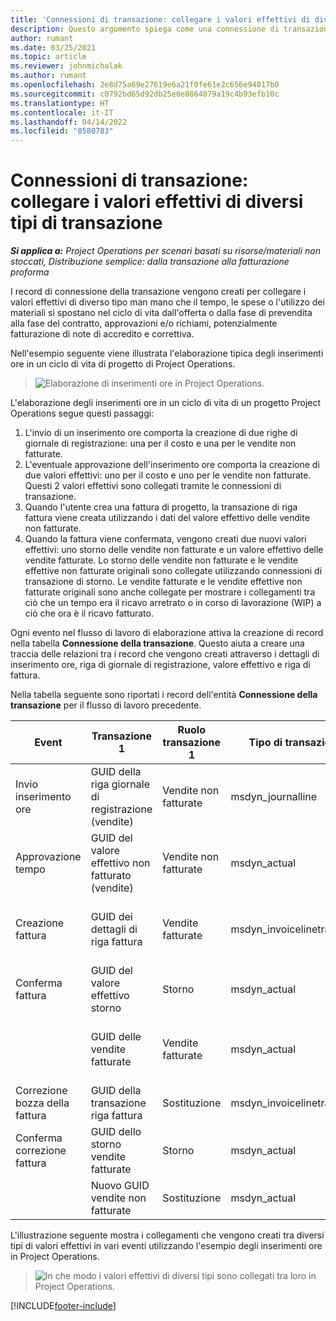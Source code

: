 ```yaml
---
title: 'Connessioni di transazione: collegare i valori effettivi di diversi tipi di transazione'
description: Questo argomento spiega come una connessione di transazione viene utilizzata per collegare i valori effettivi di diversi tipi per aiutare a tenere traccia della redditività, del ritardo di fatturazione e dei calcoli delle entrate fatturate rispetto a quelle non fatturate.
author: rumant
ms.date: 03/25/2021
ms.topic: article
ms.reviewer: johnmichalak
ms.author: rumant
ms.openlocfilehash: 2e8d75a69e27619e6a21f0fe61e2c656e94017b0
ms.sourcegitcommit: c0792bd65d92db25e0e8864879a19c4b93efb10c
ms.translationtype: HT
ms.contentlocale: it-IT
ms.lasthandoff: 04/14/2022
ms.locfileid: "8580783"
---
```

# <a name="transaction-connections---link-actuals-of-different-transaction-types"></a>Connessioni di transazione: collegare i valori effettivi di diversi tipi di transazione

_**Si applica a:** Project Operations per scenari basati su risorse/materiali non stoccati, Distribuzione semplice: dalla transazione alla fatturazione proforma_

I record di connessione della transazione vengono creati per collegare i valori effettivi di diverso tipo man mano che il tempo, le spese o l'utilizzo dei materiali si spostano nel ciclo di vita dall'offerta o dalla fase di prevendita alla fase del contratto, approvazioni e/o richiami, potenzialmente fatturazione di note di accredito e correttiva.

Nell'esempio seguente viene illustrata l'elaborazione tipica degli inserimenti ore in un ciclo di vita di progetto di Project Operations.

> ![Elaborazione di inserimenti ore in Project Operations.](media/basic-guide-17.png)

L'elaborazione degli inserimenti ore in un ciclo di vita di un progetto Project Operations segue questi passaggi: 

1. L'invio di un inserimento ore comporta la creazione di due righe di giornale di registrazione: una per il costo e una per le vendite non fatturate. 
2. L'eventuale approvazione dell'inserimento ore comporta la creazione di due valori effettivi: uno per il costo e uno per le vendite non fatturate. Questi 2 valori effettivi sono collegati tramite le connessioni di transazione.
3. Quando l'utente crea una fattura di progetto, la transazione di riga fattura viene creata utilizzando i dati del valore effettivo delle vendite non fatturate.
4. Quando la fattura viene confermata, vengono creati due nuovi valori effettivi: uno storno delle vendite non fatturate e un valore effettivo delle vendite fatturate. Lo storno delle vendite non fatturate e le vendite effettive non fatturate originali sono collegate utilizzando connessioni di transazione di storno. Le vendite fatturate e le vendite effettive non fatturate originali sono anche collegate per mostrare i collegamenti tra ciò che un tempo era il ricavo arretrato o in corso di lavorazione (WIP) a ciò che ora è il ricavo fatturato.   

Ogni evento nel flusso di lavoro di elaborazione attiva la creazione di record nella tabella **Connessione della transazione**. Questo aiuta a creare una traccia delle relazioni tra i record che vengono creati attraverso i dettagli di inserimento ore, riga di giornale di registrazione, valore effettivo e riga di fattura.

Nella tabella seguente sono riportati i record dell'entità **Connessione della transazione** per il flusso di lavoro precedente.

|Event                   |Transazione 1                 |Ruolo transazione 1 |Tipo di transazione 1       |Transazione 2          |Ruolo transazione 2 |Tipo di transazione 2 |
|------------------------|------------------------------|---------------|-----------------------------|-----------------------------|-------------------|-------------------|
|Invio inserimento ore   |GUID della riga giornale di registrazione (vendite)     |Vendite non fatturate |msdyn_journalline            |GUID della riga giornale di registrazione (costo)     |Costo            |msdyn_journalline  |
|Approvazione tempo           |GUID del valore effettivo non fatturato (vendite)  |Vendite non fatturate |msdyn_actual                 |GUID del valore effettivo costo (costo)       |Costo            |msdyn_actual       |
|Creazione fattura        |GUID dei dettagli di riga fattura      |Vendite fatturate   |msdyn_invoicelinetransaction |GUID del valore effettivo vendite non fatturate   |Vendite non fatturate  |msdyn_actual       |
|Conferma fattura    |GUID del valore effettivo storno         |Storno      |msdyn_actual                 |GUID delle vendite non fatturate originale |Originale        |msdyn_actual       |
|                        |GUID delle vendite fatturate             |Vendite fatturate   |msdyn_actual                 |GUID del valore effettivo vendite non fatturate   |Vendite non fatturate  |msdyn_actual       |
|Correzione bozza della fattura |GUID della transazione riga fattura|Sostituzione      |msdyn_invoicelinetransaction |GUID delle vendite fatturate            |Originale        |msdyn_actual       |
|Conferma correzione fattura|GUID dello storno vendite fatturate  |Storno      |msdyn_actual                 |GUID delle vendite fatturate            |Originale        |msdyn_actual       |
|                        |Nuovo GUID vendite non fatturate |Sostituzione            |msdyn_actual                 |GUID delle vendite fatturate            |Originale        |msdyn_actual       |


L'illustrazione seguente mostra i collegamenti che vengono creati tra diversi tipi di valori effettivi in vari eventi utilizzando l'esempio degli inserimenti ore in Project Operations.

> ![In che modo i valori effettivi di diversi tipi sono collegati tra loro in Project Operations.](media/TransactionConnections.png)

[!INCLUDE[footer-include](../includes/footer-banner.md)]
